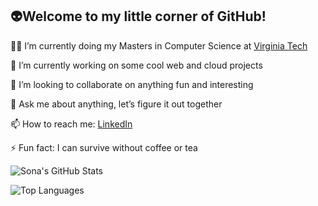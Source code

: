 ## 👽Welcome to my little corner of GitHub!

👨‍🎓 I’m currently doing my Masters in Computer Science at [Virginia Tech](https://www.vt.edu)  

🔭 I’m currently working on some cool web and cloud projects  

👯 I’m looking to collaborate on anything fun and interesting  

💬 Ask me about anything, let’s figure it out together  

📫 How to reach me: [LinkedIn](https://www.linkedin.com/in/sona-gj/)  

⚡ Fun fact: I can survive without coffee or tea  

![Sona's GitHub Stats](https://github-readme-stats.vercel.app/api?username=sona-gj&show_icons=true&theme=default)

![Top Languages](https://github-readme-stats.vercel.app/api/top-langs/?username=sona-gj&layout=compact)


